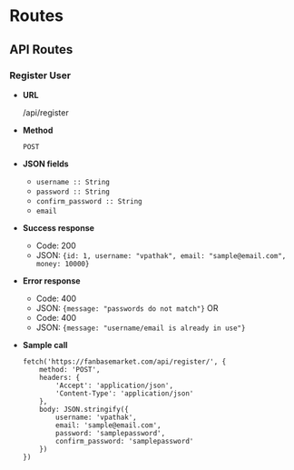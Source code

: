 # Routes

## API Routes

### Register User
* **URL**

    /api/register

* **Method**

    `POST`

* **JSON fields**

    * `username :: String`
    * `password :: String`
    * `confirm_password :: String`
    * `email`

* **Success response**

    * Code: 200
    * JSON: `{id: 1, username: "vpathak", email: "sample@email.com", money: 10000}`

* **Error response**

    * Code: 400
    * JSON: `{message: "passwords do not match"}`
    OR
    * Code: 400
    * JSON: `{message: "username/email is already in use"}`

* **Sample call**

    ```
    fetch('https://fanbasemarket.com/api/register/', {
        method: 'POST',
        headers: {
            'Accept': 'application/json',
            'Content-Type': 'application/json'
        },
        body: JSON.stringify({
            username: 'vpathak',
            email: 'sample@email.com',
            password: 'samplepassword',
            confirm_password: 'samplepassword'
        })
    })
    ```
